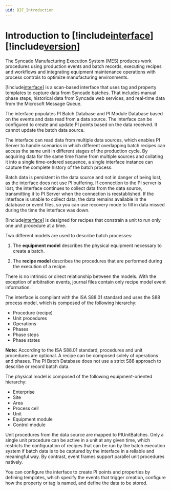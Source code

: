 ```yaml
---
uid: BIF_Introduction
---
```


# Introduction to [!include[interface](../includes/product-long.md)] [!include[version](../includes/product-version.md)]

<!-- Mark Bishop 6/18: Modified for Emerson Syncade -->

The Syncade Manufacturing Execution System (MES) produces work procedures using production events and batch records, executing recipes and workflows and integrating equipment maintenance operations with process controls to optimize manufacturing environments.

[!include[interface](../includes/product-short.md)] is a scan-based interface that uses tag and property templates to capture data from Syncade batches. That includes manual phase steps, historical data from Syncade web services, and real-time data from the Microsoft Message Queue.

The interface populates PI Batch Database and PI Module Database based on the events and data read from a data source. The interface can be configured to create and update PI points based on the data received. It cannot update the batch data source.
    
The interface can read data from multiple data sources, which enables PI Server to handle scenarios in which different overlapping batch recipes can access the same unit in different stages of the production cycle. By acquiring data for the same time frame from multiple sources and collating it into a single time-ordered sequence, a single interface instance can capture the complete history of the batch process.

Batch data is persistent in the data source and not in danger of being lost, as the interface does not use PI buffering. If connection to the PI server is lost, the interface continues to collect data from the data source, transmitting it to PI Server when the connection is reestablished. If the interface is unable to collect data, the data remains available in the database or event files, so you can use recovery mode to fill in data missed during the time the interface was down.

[!include[interface](../includes/product-short.md)] is designed for recipes that constrain a unit to run only one unit procedure at a time. 

<!-- Framework content -->

Two different models are used to describe batch processes: 

1. The **equipment model** describes the physical equipment necessary to create a batch. 

2. The **recipe model** describes the procedures that are performed during the execution of a recipe. 

There is no intrinsic or direct relationship between the models. With the exception of arbitration events, journal files contain only recipe model event information. 

The interface is compliant with the ISA S88.01 standard and uses the S88 process model, which is composed of the following hierarchy: 

* Procedure (recipe) 
* Unit procedures 
* Operations 
* Phases 
* Phase steps 
* Phase states 

**Note:** According to the ISA S88.01 standard, procedures and unit procedures are optional. A recipe can be composed solely of operations and phases. The PI Batch Database does not use a strict S88 approach to describe or record batch data.

The physical model is composed of the following equipment-oriented hierarchy:

* Enterprise 
* Site 
* Area 
* Process cell 
* Unit 
* Equipment module 
* Control module 

Unit procedures from the data source are mapped to PIUnitBatches. Only a single unit procedure can be active in a unit at any given time, which restricts the configuration of recipes that can be run by the batch execution system if batch data is to be captured by the interface in a reliable and meaningful way. By contrast, event frames support parallel unit procedures natively. 

You can configure the interface to create PI points and properties by defining templates, which specify the events that trigger creation, configure how the property or tag is named, and define the data to be stored. 